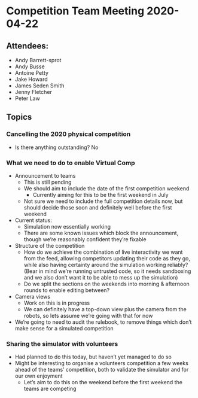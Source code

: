 # Competition Team Meeting 2020-04-22

## Attendees:

- Andy Barrett-sprot
- Andy Busse
- Antoine Petty
- Jake Howard
- James Seden Smith
- Jenny Fletcher
- Peter Law

## Topics
 
### Cancelling the 2020 physical competition

- Is there anything outstanding? No

### What we need to do to enable Virtual Comp

- Announcement to teams
	- This is still pending
	- We should aim to include the date of the first competition weekend
		- Currently aiming for this to be the first weekend in July
	- Not sure we need to include the full competition details now, but should decide those soon and definitely well before the first weekend
- Current status:
	- Simulation now essentially working
	- There are some known issues which block the announcement, though we’re reasonably confident they’re fixable
- Structure of the competition
	- How do we achieve the combination of live interactivity we want from the feed, allowing competitors updating their code as they go, while also having certainty around the simulation working reliably? (Bear in mind we’re running untrusted code, so it needs sandboxing and we also don’t want it to be able to mess up the simulation)
	- Do we split the sections on the weekends into morning & afternoon rounds to enable editing between?
- Camera views
	- Work on this is in progress
	- We can definitely have a top-down view plus the camera from the robots, so lets assume we’re going with that for now
- We’re going to need to audit the rulebook, to remove things which don’t make sense for a simulated competition

### Sharing the simulator with volunteers

- Had planned to do this today, but haven’t yet managed to do so
- Might be interesting to organise a volunteers competition a few weeks ahead of the teams’ competition, both to validate the simulator and for our own enjoyment
	- Let’s aim to do this on the weekend before the first weekend the teams are competing
